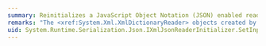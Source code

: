 ```yaml
---
summary: Reinitializes a JavaScript Object Notation (JSON) enabled reader to a specified stream or buffer that contains JSON-encoded data.
remarks: "The <xref:System.Xml.XmlDictionaryReader> objects created by one of the <xref:System.Runtime.Serialization.Json.JsonReaderWriterFactory.CreateJsonReader%2A> methods implement this interface and are ready to read JSON-encoded data. But if a user wants to reuse the same <xref:System.Xml.XmlDictionaryReader> object to read other JSON-encoded data, then the reader must be initialized to the second dataset to be read by using the one of the <xref:System.Runtime.Serialization.Json.IXmlJsonReaderInitializer.SetInput%2A> methods.  \n  \n The <xref:System.Xml.XmlDictionaryReaderQuotas.MaxBytesPerRead%2A> value set as part of the `quotas` parameter only limits the amount of information being read into memory when the input is being read from a stream with the <xref:System.Runtime.Serialization.Json.IXmlJsonReaderInitializer.SetInput%28System.IO.Stream%2CSystem.Text.Encoding%2CSystem.Xml.XmlDictionaryReaderQuotas%2CSystem.Xml.OnXmlDictionaryReaderClose%29> method and is not enforced when the <xref:System.Runtime.Serialization.Json.IXmlJsonReaderInitializer.SetInput%28System.Byte%5B%5D%2CSystem.Int32%2CSystem.Int32%2CSystem.Text.Encoding%2CSystem.Xml.XmlDictionaryReaderQuotas%2CSystem.Xml.OnXmlDictionaryReaderClose%29> method is used to read information from a buffer. The limits on the number of attributes that can be loaded are not relevant to the JSON context."
uid: System.Runtime.Serialization.Json.IXmlJsonReaderInitializer.SetInput*
---
```

